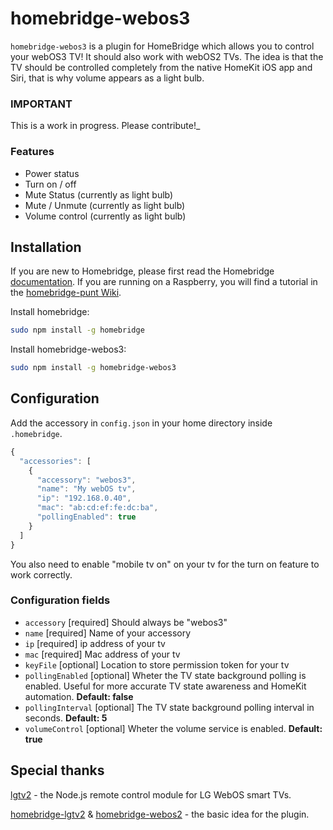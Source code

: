 # homebridge-webos3

`homebridge-webos3` is a plugin for HomeBridge which allows you to control your webOS3 TV! It should also work with webOS2 TVs.
The idea is that the TV should be controlled completely from the native HomeKit iOS app and Siri, that is why volume appears as a light bulb.

### IMPORTANT

This is a work in progress. Please contribute!_

### Features
* Power status
* Turn on / off
* Mute Status (currently as light bulb)
* Mute / Unmute (currently as light bulb)
* Volume control (currently as light bulb)

## Installation

If you are new to Homebridge, please first read the Homebridge [documentation](https://www.npmjs.com/package/homebridge).
If you are running on a Raspberry, you will find a tutorial in the [homebridge-punt Wiki](https://github.com/cflurin/homebridge-punt/wiki/Running-Homebridge-on-a-Raspberry-Pi).

Install homebridge:
```sh
sudo npm install -g homebridge
```

Install homebridge-webos3:
```sh
sudo npm install -g homebridge-webos3
```

## Configuration

Add the accessory in `config.json` in your home directory inside `.homebridge`.

```js
{
  "accessories": [
    {
      "accessory": "webos3",
      "name": "My webOS tv",
      "ip": "192.168.0.40",
      "mac": "ab:cd:ef:fe:dc:ba",
      "pollingEnabled": true
    }
  ]  
}
```

You also need to enable "mobile tv on" on your tv for the turn on feature to work correctly.

### Configuration fields
- `accessory` [required]
Should always be "webos3"
- `name` [required]
Name of your accessory
- `ip` [required]
ip address of your tv
- `mac` [required]
Mac address of your tv
- `keyFile` [optional]
Location to store permission token for your tv
- `pollingEnabled` [optional]
Wheter the TV state background polling is enabled. Useful for more accurate TV state awareness and HomeKit automation. **Default: false**
- `pollingInterval` [optional]
The TV state background polling interval in seconds. **Default: 5**
- `volumeControl` [optional]
Wheter the volume service is enabled. **Default: true**

## Special thanks
[lgtv2](https://github.com/hobbyquaker/lgtv2) - the Node.js remote control module for LG WebOS smart TVs.

[homebridge-lgtv2](https://github.com/alessiodionisi/homebridge-lgtv2) & [homebridge-webos2](https://github.com/zwerch/homebridge-webos2) - the basic idea for the plugin.

